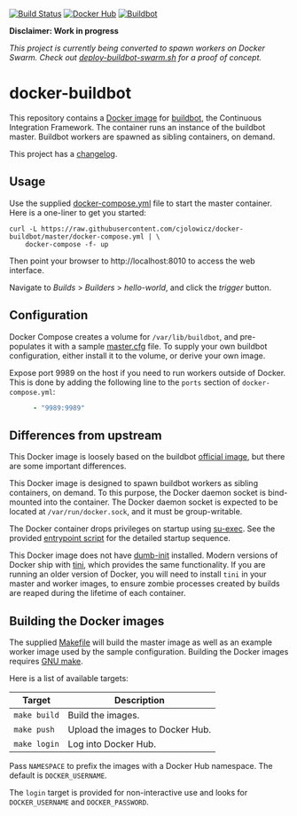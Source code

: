 [![Build Status](https://travis-ci.com/cjolowicz/docker-buildbot.svg?branch=master)](https://travis-ci.com/cjolowicz/docker-buildbot)
[![Docker Hub](https://img.shields.io/docker/cloud/build/cjolowicz/buildbot.svg)](https://hub.docker.com/r/cjolowicz/buildbot)
[![Buildbot](https://img.shields.io/badge/buildbot-1.8.0-brightgreen.svg)](https://buildbot.net/)

**Disclaimer: Work in progress**

*This project is currently being converted to spawn workers on Docker Swarm. Check out [deploy-buildbot-swarm.sh](deploy-buildbot-swarm.sh) for a proof of concept.*

# docker-buildbot

This repository contains a [Docker image](buildbot/Dockerfile) for
[buildbot](https://buildbot.net/), the Continuous Integration
Framework. The container runs an instance of the buildbot master.
Buildbot workers are spawned as sibling containers, on demand.

This project has a [changelog](CHANGELOG.md).

## Usage

Use the supplied [docker-compose.yml](docker-compose.yml) file to
start the master container. Here is a one-liner to get you started:

```shell
curl -L https://raw.githubusercontent.com/cjolowicz/docker-buildbot/master/docker-compose.yml | \
    docker-compose -f- up
```

Then point your browser to http://localhost:8010 to access the web
interface.

Navigate to _Builds_ > _Builders_ > _hello-world_, and click the
_trigger_ button.

## Configuration

Docker Compose creates a volume for `/var/lib/buildbot`, and
pre-populates it with a sample [master.cfg](buildbot/master.cfg)
file. To supply your own buildbot configuration, either install it to
the volume, or derive your own image.

Expose port 9989 on the host if you need to run workers outside of
Docker. This is done by adding the following line to the `ports`
section of `docker-compose.yml`:

```yaml
      - "9989:9989"
```

## Differences from upstream

This Docker image is loosely based on the buildbot
[official image](https://github.com/buildbot/buildbot/tree/master/master/Dockerfile),
but there are some important differences.

This Docker image is designed to spawn buildbot workers as sibling
containers, on demand. To this purpose, the Docker daemon socket is
bind-mounted into the container. The Docker daemon socket is expected
to be located at `/var/run/docker.sock`, and it must be
group-writable.

The Docker container drops privileges on startup using
[su-exec](https://github.com/ncopa/su-exec). See the provided
[entrypoint script](buildbot/docker-entrypoint.sh) for the
detailed startup sequence.

This Docker image does not have
[dumb-init](https://github.com/Yelp/dumb-init) installed. Modern
versions of Docker ship with [tini](https://github.com/krallin/tini),
which provides the same functionality. If you are running an older
version of Docker, you will need to install `tini` in your master and
worker images, to ensure zombie processes created by builds are reaped
during the lifetime of each container.

## Building the Docker images

The supplied [Makefile](Makefile) will build the master image as well
as an example worker image used by the sample configuration. Building
the Docker images requires
[GNU make](https://www.gnu.org/software/make/).

Here is a list of available targets:

| Target | Description |
| --- | --- |
| `make build` | Build the images. |
| `make push` | Upload the images to Docker Hub. |
| `make login` | Log into Docker Hub. |

Pass `NAMESPACE` to prefix the images with a Docker Hub namespace. The
default is `DOCKER_USERNAME`.

The `login` target is provided for non-interactive use and looks
for `DOCKER_USERNAME` and `DOCKER_PASSWORD`.
